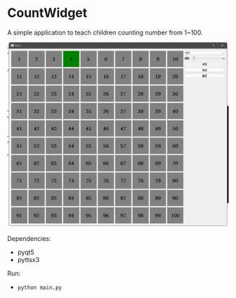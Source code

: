 # CountWidget
A simple application to teach children counting number from 1~100.

![Main Interface](https://github.com/linson7017/CountWidget/blob/main/mainapp.png)


Dependencies:
* pyqt5
* pyttsx3

Run:
* `python main.py`
